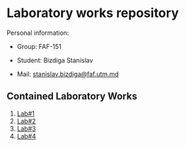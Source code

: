# Laboratory works repository

Personal information:

- Group: FAF-151

- Student: Bizdiga Stanislav

- Mail: stanislav.bizdiga@faf.utm.md

## Contained Laboratory Works

1. [Lab#1](https://github.com/StasBizdiga/WP/tree/master/Lab1)
2. [Lab#2](https://github.com/StasBizdiga/WP/tree/master/Lab2)
3. [Lab#3](https://github.com/StasBizdiga/WP/tree/master/Lab3)
4. [Lab#4](https://github.com/StasBizdiga/WP/tree/master/Lab4)
